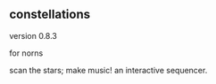 ## constellations

version 0.8.3

for norns

scan the stars; make music! an interactive sequencer. 
